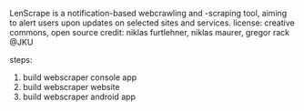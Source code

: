 LenScrape is a notification-based webcrawling and -scraping tool, aiming to alert users upon updates on selected sites and services.
license: creative commons, open source
credit: niklas furtlehner, niklas maurer, gregor rack @JKU

steps:
1. build webscraper console app
2. build webscraper website
3. build webscraper android app
